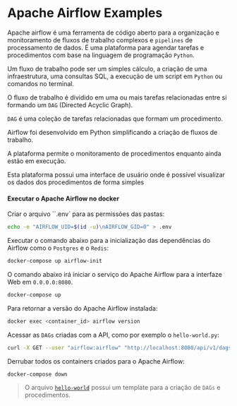 # Apache Airflow Examples

Apache airflow é uma ferramenta de código aberto para a organização e monitoramento de fluxos de trabalho complexos e `pipelines` de processamento de dados. É uma plataforma para agendar tarefas e procedimentos com base na linguagem de programação `Python`.

Um fluxo de trabalho pode ser um simples cálculo, a criação de uma infraestrutura, uma consultas SQL, a execução de um script em `Python` ou comandos no terminal.

O fluxo de trabalho é dividido em uma ou mais tarefas relacionadas entre si formando um `DAG` (Directed Acyclic Graph).

`DAG` é uma coleção de tarefas relacionadas que formam um procedimento.

Airflow foi desenvolvido em Python simplificando a criação de fluxos de trabalho.

A plataforma permite o monitoramento de procedimentos enquanto ainda estão em execução.

Esta plataforma possui uma interface de usuário onde é possível visualizar os dados dos procedimentos de forma simples

#### Executar o Apache Airflow no docker

Criar o arquivo ``.env` para as permissões das pastas:
~~~bash
echo -e "AIRFLOW_UID=$(id -u)\nAIRFLOW_GID=0" > .env
~~~

Executar o comando abaixo para a inicialização das dependências do Airflow como o `Postgres` e o `Redis`:

~~~bash
docker-compose up airflow-init
~~~

O comando abaixo irá iniciar o serviço do Apache Airflow para a interfaze Web em `0.0.0.0:8080`.

~~~bash
docker-compose up
~~~

Para retornar a versão do Apache Airflow instalada:
~~~bash
docker exec <container_id> airflow version
~~~

Acessar as `DAGs` criadas com a API, como por exemplo o `hello-world.py`:
~~~bash
curl -X GET --user "airflow:airflow" "http://localhost:8080/api/v1/dags"
~~~

Derrubar todos os containers criados para o Apache Airflow:
~~~bash
docker-compose down
~~~

> O arquivo [`hello-world`](./dags/hello-world.py) possui um template para a criação de `DAGs` e procedimentos.
